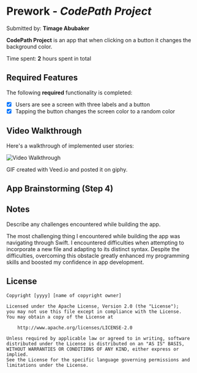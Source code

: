 # Prework - *CodePath Project*

Submitted by: **Timage Abubaker**

**CodePath Project** is an app that when clicking on a button it changes the background color. 

Time spent: **2** hours spent in total

## Required Features

The following **required** functionality is completed:

- [X] Users are see a screen with three labels and a button
- [X] Tapping the button changes the screen color to a random color
 
## Video Walkthrough

Here's a walkthrough of implemented user stories:

<img src='https://giphy.com/gifs/nUDXVhKkxmraVKf2KJ' title='Video Walkthrough' width='' alt='Video Walkthrough' />

<!-- Replace this with whatever GIF tool you used! -->
GIF created with Veed.io and posted it on giphy. 
<!-- Recommended tools:
[Kap](https://getkap.co/) for macOS
[ScreenToGif](https://www.screentogif.com/) for Windows
[peek](https://github.com/phw/peek) for Linux. -->

## App Brainstorming (Step 4)

## Notes

Describe any challenges encountered while building the app.

The most challenging thing I encountered while building the app was navigating through Swift. I encountered difficulties when attempting to incorporate a new file and adapting to its distinct syntax. Despite the difficulties, overcoming this obstacle greatly enhanced my programming skills and boosted my confidence in app development.


## License

    Copyright [yyyy] [name of copyright owner]

    Licensed under the Apache License, Version 2.0 (the "License");
    you may not use this file except in compliance with the License.
    You may obtain a copy of the License at

        http://www.apache.org/licenses/LICENSE-2.0

    Unless required by applicable law or agreed to in writing, software
    distributed under the License is distributed on an "AS IS" BASIS,
    WITHOUT WARRANTIES OR CONDITIONS OF ANY KIND, either express or implied.
    See the License for the specific language governing permissions and
    limitations under the License.
